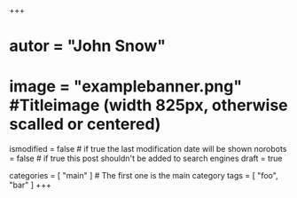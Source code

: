 +++

# autor = "John Snow"
# image = "examplebanner.png" #Titleimage (width 825px, otherwise scalled or centered)

ismodified = false # if true the last modification date will be shown
norobots = false # if true this post shouldn't be added to search engines
draft = true

categories = [ "main" ] # The first one is the main category
tags = [ "foo", "bar" ]
+++
